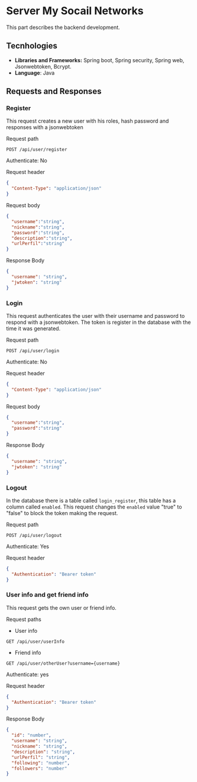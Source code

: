 # Server My Socail Networks
 
This part describes the backend development.

## Tecnhologies

- **Libraries and Frameworks:** Spring boot, Spring security, Spring web, Jsonwebtoken, Bcrypt.
- **Language**: Java

## Requests and Responses

### Register

This request creates a new user with his roles, hash password and responses with a jsonwebtoken

Request path

```http
POST /api/user/register
```
Authenticate: No

Request header

```JSON
{
  "Content-Type": "application/json"
}
```
Request body

```JSON
{
  "username":"string",
  "nickname":"string",
  "password":"string",
  "description":"string",
  "urlPerfil":"string"
}
```

Response Body

```JSON
{
  "username": "string",
  "jwtoken": "string"
}
```

### Login

This request authenticates the user with their username and password to respond with a jsonwebtoken. The token is register in the database with the time it was generated.

Request path

```http
POST /api/user/login
```
Authenticate: No

Request header

```JSON
{
  "Content-Type": "application/json"
}
```
Request body

```JSON
{
  "username":"string",
  "password":"string"
}
```

Response Body

```JSON
{
  "username": "string",
  "jwtoken": "string"
}
```


### Logout

In the database there is a table called `login_register`, this table has a column called `enabled`. This request changes the `enabled` value "true" to "false" to block the token making the request.

Request path

```http
POST /api/user/logout
```
Authenticate: Yes

Request header

```JSON
{
  "Authentication": "Bearer token"
}
```

### User info and get friend info

This request gets the own user or friend info.

Request paths

- User info

```http
GET /api/user/userInfo
```

- Friend info

```http
GET /api/user/otherUser?username={username}
```

Authenticate: yes

Request header

```JSON
{
  "Authentication": "Bearer token"
}
```

Response Body

```JSON
{
  "id": "number",
  "username": "string",
  "nickname": "string",
  "description": "string",
  "urlPerfil": "string",
  "following": "number",
  "followers": "number"
}
```


